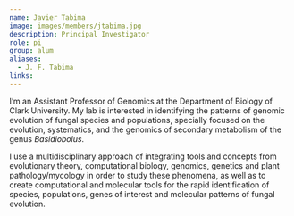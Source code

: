 ```yaml
---
name: Javier Tabima
image: images/members/jtabima.jpg
description: Principal Investigator
role: pi
group: alum
aliases:
  - J. F. Tabima
links:
---
```


I’m an Assistant Professor of Genomics at the Department of Biology of Clark University. My lab is interested in identifying the patterns of genomic evolution of fungal species and populations, specially focused on the evolution, systematics, and the genomics of secondary metabolism of the genus *Basidiobolus*.

I use a multidisciplinary approach of integrating tools and concepts from evolutionary theory, computational biology, genomics, genetics and plant pathology/mycology in order to study these phenomena, as well as to create computational and molecular tools for the rapid identification of species, populations, genes of interest and molecular patterns of fungal evolution.
